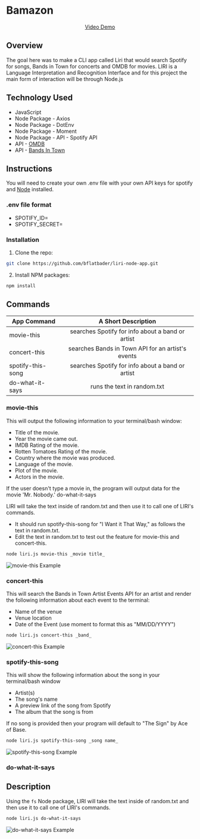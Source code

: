 # Bamazon

<p align="center">
<a href="https://drive.google.com/file/d/1EvGMgwxtATOxJzSFpcmNqsdWkVbcTwKW/view" target="blank">Video Demo</a>
</P>

## Overview

The goal here was to make a CLI app called Liri that would search Spotify for songs, Bands in Town for concerts and OMDB for movies. LIRI is a Language Interpretation and Recognition Interface and for this project the main form of interaction will be through Node.js

## Technology Used

* JavaScript 
* Node Package - Axios
* Node Package - DotEnv
* Node Package - Moment
* Node Package - API - Spotify API
* API - [OMDB](http://omdbapi.com/)
* API - [Bands In Town](https://app.swaggerhub.com/apis-docs/Bandsintown/PublicAPI/3.0.0)

## Instructions

You will need to create your own .env file with your own API keys for spotify and [Node](https://nodejs.org/en/download) installed. 

### .env file format
* SPOTIFY_ID=
* SPOTIFY_SECRET=

### Installation
1. Clone the repo: 
```sh
git clone https://github.com/bflatbader/liri-node-app.git
```
2. Install NPM packages:
```sh
npm install
```

## Commands
| App Command       | A Short Description                               |
| ----------------- |:-------------------------------------------------:|
| movie-this        | searches Spotify for info about a band or artist  |
| concert-this      | searches Bands in Town API for an artist's events |
| spotify-this-song | searches Spotify for info about a band or artist  |
| do-what-it-says   | runs the text in random.txt                       |


### movie-this

This will output the following information to your terminal/bash window:

*  Title of the movie.
*  Year the movie came out.
*  IMDB Rating of the movie.
*  Rotten Tomatoes Rating of the movie.
*  Country where the movie was produced.
*  Language of the movie.
*  Plot of the movie.
*  Actors in the movie.

If the user doesn't type a movie in, the program will output data for the movie 'Mr. Nobody.'
do-what-it-says

LIRI will take the text inside of random.txt and then use it to call one of LIRI's commands.

*  It should run spotify-this-song for "I Want it That Way," as follows the text in random.txt.
*  Edit the text in random.txt to test out the feature for movie-this and concert-this.

```sh
node liri.js movie-this _movie title_
```

![movie-this Example](/images/movie-this.jpg)

### concert-this
This will search the Bands in Town Artist Events API for an artist and render the following information about each event to the terminal:

*  Name of the venue
*  Venue location
*  Date of the Event (use moment to format this as "MM/DD/YYYY")

```sh
node liri.js concert-this _band_
```

![concert-this Example](/images/concert-this.jpg)

### spotify-this-song

This will show the following information about the song in your terminal/bash window

*  Artist(s)
*  The song's name
*  A preview link of the song from Spotify
*  The album that the song is from

If no song is provided then your program will default to "The Sign" by Ace of Base.

```sh
node liri.js spotify-this-song _song name_
```

![spotify-this-song Example](/images/spotify-this.jpg)

### do-what-it-says

## Description

Using the `fs` Node package, LIRI will take the text inside of random.txt and then use it to call one of LIRI's commands.

```sh
node liri.js do-what-it-says
```

![do-what-it-says Example](/images/do-what-it-says.jpg)